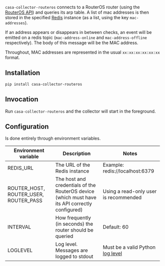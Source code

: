 `casa-collector-routeros` connects to a RouterOS router (using the
[RouterOS API]) and queries its arp table.  A list of mac addresses is then
stored in the specified [Redis] instance (as a list, using the key
`mac-addresses`).

If an address appears or disappears in between checks, an event will be emitted
on a redis topic (`mac-address-online` and `mac-address-offline` respectively).
The body of this message will be the MAC address.

Throughout, MAC addresses are represented in the usual `xx:xx:xx:xx:xx:xx` format.

## Installation

```shell
pip install casa-collector-routeros
```

## Invocation

Run `casa-collector-routeros` and the collector will start in the foreground.

## Configuration

Is done entirely through environment variables.

| Environment variable                  | Description                                                                                    | Notes                                 |
|---------------------------------------|------------------------------------------------------------------------------------------------|---------------------------------------|
| REDIS_URL                             | The URL of the Redis instance                                                                  | Example: redis://localhost:6379       |
| ROUTER_HOST, ROUTER_USER, ROUTER_PASS | The host and credentials of the RouterOS device (which must have its API correctly configured) | Using a read-only user is recommended |
| INTERVAL                              | How frequently (in seconds) the router should be queried                                       | Default: 60                           |
| LOGLEVEL                              | Log level. Messages are logged to stdout                                                       | Must be a valid Python [log level]    |


[RouterOS API]: https://wiki.mikrotik.com/wiki/Manual:API
[Redis]: https://redis.io/
[log level]: https://docs.python.org/2/library/logging.html#logging-levels
